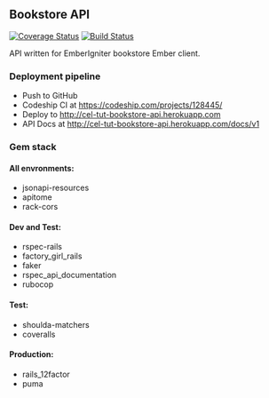 ## Bookstore API
[![Coverage Status](https://coveralls.io/repos/github/jpkeane/bookstore-api/badge.svg?branch=master)](https://coveralls.io/github/jpkeane/bookstore-api?branch=master)
[![Build Status](https://codeship.com/projects/6ef78d80-a132-0133-f6b0-22cba843574f/status?branch=master)](https://codeship.com/projects/128445)

API written for EmberIgniter bookstore Ember client.

### Deployment pipeline

* Push to GitHub
* Codeship CI at https://codeship.com/projects/128445/
* Deploy to http://cel-tut-bookstore-api.herokuapp.com
* API Docs at http://cel-tut-bookstore-api.herokuapp.com/docs/v1

### Gem stack

#### All envronments:

* jsonapi-resources
* apitome
* rack-cors

#### Dev and Test:
* rspec-rails
* factory_girl_rails
* faker
* rspec_api_documentation
* rubocop

#### Test:
* shoulda-matchers
* coveralls

#### Production:
* rails_12factor
* puma
